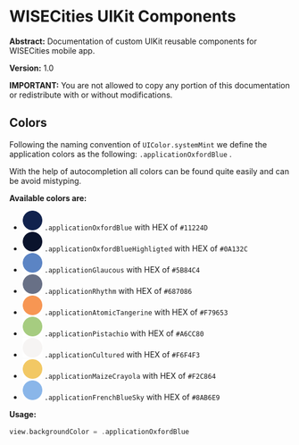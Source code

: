 # WISECities UIKit Components

**Abstract:** Documentation of custom UIKit reusable components for WISECities mobile app.
 
 **Version:** 1.0
 
**IMPORTANT:** You are not allowed to copy any portion of this documentation or redistribute with or without modifications.

## Colors
Following the naming convention of `UIColor.systemMint` we define the application colors as the following: `.applicationOxfordBlue` .

With the help of autocompletion all colors can be found quite easily and can be avoid mistyping. 

**Available colors are:**

- <img src="images/OxfordBlue.png" width="35" /> `.applicationOxfordBlue`           with HEX of `#11224D`
- <img src="images/OxfordBlueHighlighted.png" width="35" /> `.applicationOxfordBlueHighligted`           with HEX of `#0A132C`
- <img src="images/Glaucous.png" width="35" /> `.applicationGlaucous`               with HEX of `#5B84C4`
- <img src="images/Rhythm.png" width="35" /> `.applicationRhythm`               with HEX of `#687086`
- <img src="images/AtomicTangerine.png" width="35" /> `.applicationAtomicTangerine`       with HEX of `#F79653`
- <img src="images/Pistachio.png" width="35" /> `.applicationPistachio`          with HEX of `#A6CC80`
- <img src="images/Cultured.png" width="35" /> `.applicationCultured`              with HEX of `#F6F4F3`
- <img src="images/MaizeCrayola.png" width="35" /> `.applicationMaizeCrayola`       with HEX of `#F2C864`
- <img src="images/FrenchBlueSky.png" width="35" /> `.applicationFrenchBlueSky`       with HEX of `#8AB6E9`


**Usage:**
```swift
view.backgroundColor = .applicationOxfordBlue
```
